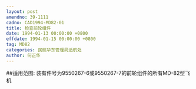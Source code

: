 ```yaml
---
layout: post
amendno: 39-1111
cadno: CAD1994-MD82-01
title: 检查前轮组件
date: 1994-01-13 00:00:00 +0800
effdate: 1994-01-15 00:00:00 +0800
tag: MD82
categories: 民航华东管理局适航处
author: 何正华
---
```


##适用范围:
装有件号为9550267-6或9550267-7的前轮组件的所有MD-82型飞机


